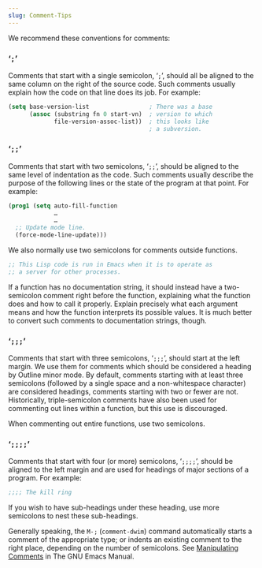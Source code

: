 ```yaml
---
slug: Comment-Tips
---
```


We recommend these conventions for comments:

### ‘`;`’

Comments that start with a single semicolon, ‘`;`’, should all be aligned to the same column on the right of the source code. Such comments usually explain how the code on that line does its job. For example:

```lisp
(setq base-version-list                 ; There was a base
      (assoc (substring fn 0 start-vn)  ; version to which
             file-version-assoc-list))  ; this looks like
                                        ; a subversion.
```

### ‘`;;`’

Comments that start with two semicolons, ‘`;;`’, should be aligned to the same level of indentation as the code. Such comments usually describe the purpose of the following lines or the state of the program at that point. For example:

```lisp
(prog1 (setq auto-fill-function
             …
             …
  ;; Update mode line.
  (force-mode-line-update)))
```

We also normally use two semicolons for comments outside functions.

```lisp
;; This Lisp code is run in Emacs when it is to operate as
;; a server for other processes.
```

If a function has no documentation string, it should instead have a two-semicolon comment right before the function, explaining what the function does and how to call it properly. Explain precisely what each argument means and how the function interprets its possible values. It is much better to convert such comments to documentation strings, though.

### ‘`;;;`’

Comments that start with three semicolons, ‘`;;;`’, should start at the left margin. We use them for comments which should be considered a heading by Outline minor mode. By default, comments starting with at least three semicolons (followed by a single space and a non-whitespace character) are considered headings, comments starting with two or fewer are not. Historically, triple-semicolon comments have also been used for commenting out lines within a function, but this use is discouraged.

When commenting out entire functions, use two semicolons.

### ‘`;;;;`’

Comments that start with four (or more) semicolons, ‘`;;;;`’, should be aligned to the left margin and are used for headings of major sections of a program. For example:

```lisp
;;;; The kill ring
```

If you wish to have sub-headings under these heading, use more semicolons to nest these sub-headings.

Generally speaking, the `M-;` (`comment-dwim`) command automatically starts a comment of the appropriate type; or indents an existing comment to the right place, depending on the number of semicolons. See [Manipulating Comments](https://www.gnu.org/software/emacs/manual/html_mono/emacs.html#Comments) in The GNU Emacs Manual.
